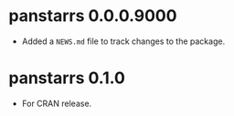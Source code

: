 # panstarrs 0.0.0.9000

* Added a `NEWS.md` file to track changes to the package.

# panstarrs 0.1.0

* For CRAN release.
